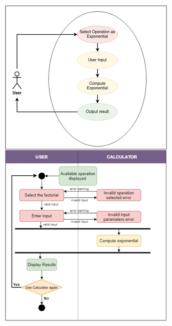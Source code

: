 ![Image of Yaktocat](StructuralConversionExponential.png)
![Image of Yaktocat](BehaviouralConversionExponential.png)
